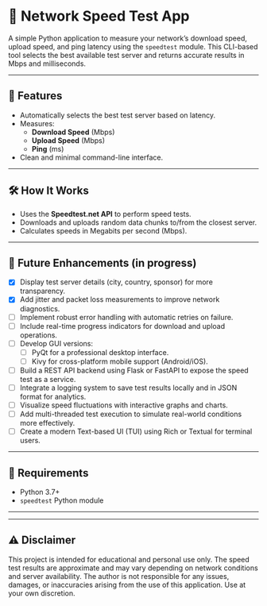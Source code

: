 # 📡 Network Speed Test App

A simple Python application to measure your network’s download speed, upload speed, and ping latency using the `speedtest` module. This CLI-based tool selects the best available test server and returns accurate results in Mbps and milliseconds.

---

## 🚀 Features
- Automatically selects the best test server based on latency.
- Measures:
  - **Download Speed** (Mbps)
  - **Upload Speed** (Mbps)
  - **Ping** (ms)
- Clean and minimal command-line interface.

---

## 🛠 How It Works
- Uses the **Speedtest.net API** to perform speed tests.
- Downloads and uploads random data chunks to/from the closest server.
- Calculates speeds in Megabits per second (Mbps).

---



## 🔮 Future Enhancements (in progress)
- [x] Display test server details (city, country, sponsor) for more transparency.  
- [x] Add jitter and packet loss measurements to improve network diagnostics.  
- [ ] Implement robust error handling with automatic retries on failure.  
- [ ] Include real-time progress indicators for download and upload operations.  
- [ ] Develop GUI versions:  
  - [ ] PyQt for a professional desktop interface.  
  - [ ] Kivy for cross-platform mobile support (Android/iOS).  
- [ ] Build a REST API backend using Flask or FastAPI to expose the speed test as a service.  
- [ ] Integrate a logging system to save test results locally and in JSON format for analytics.  
- [ ] Visualize speed fluctuations with interactive graphs and charts.  
- [ ] Add multi-threaded test execution to simulate real-world conditions more effectively.  
- [ ] Create a modern Text-based UI (TUI) using Rich or Textual for terminal users.  

---

## 📖 Requirements
- Python 3.7+
- `speedtest` Python module

---

---
## ⚠️ Disclaimer

This project is intended for educational and personal use only. The speed test results are approximate and may vary depending on network conditions and server availability. The author is not responsible for any issues, damages, or inaccuracies arising from the use of this application. Use at your own discretion.

